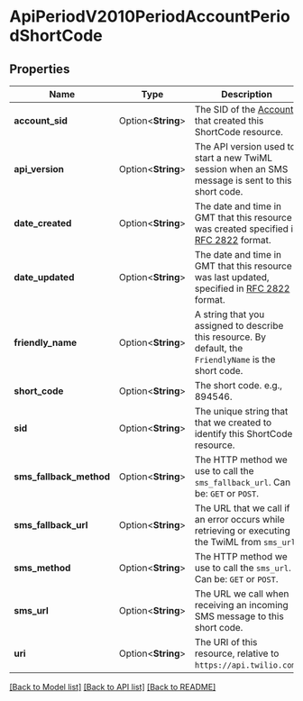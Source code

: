 # ApiPeriodV2010PeriodAccountPeriodShortCode

## Properties

Name | Type | Description | Notes
------------ | ------------- | ------------- | -------------
**account_sid** | Option<**String**> | The SID of the [Account](https://www.twilio.com/docs/iam/api/account) that created this ShortCode resource. | [optional]
**api_version** | Option<**String**> | The API version used to start a new TwiML session when an SMS message is sent to this short code. | [optional]
**date_created** | Option<**String**> | The date and time in GMT that this resource was created specified in [RFC 2822](https://www.ietf.org/rfc/rfc2822.txt) format. | [optional]
**date_updated** | Option<**String**> | The date and time in GMT that this resource was last updated, specified in [RFC 2822](https://www.ietf.org/rfc/rfc2822.txt) format. | [optional]
**friendly_name** | Option<**String**> | A string that you assigned to describe this resource. By default, the `FriendlyName` is the short code. | [optional]
**short_code** | Option<**String**> | The short code. e.g., 894546. | [optional]
**sid** | Option<**String**> | The unique string that that we created to identify this ShortCode resource. | [optional]
**sms_fallback_method** | Option<**String**> | The HTTP method we use to call the `sms_fallback_url`. Can be: `GET` or `POST`. | [optional]
**sms_fallback_url** | Option<**String**> | The URL that we call if an error occurs while retrieving or executing the TwiML from `sms_url`. | [optional]
**sms_method** | Option<**String**> | The HTTP method we use to call the `sms_url`. Can be: `GET` or `POST`. | [optional]
**sms_url** | Option<**String**> | The URL we call when receiving an incoming SMS message to this short code. | [optional]
**uri** | Option<**String**> | The URI of this resource, relative to `https://api.twilio.com`. | [optional]

[[Back to Model list]](../README.md#documentation-for-models) [[Back to API list]](../README.md#documentation-for-api-endpoints) [[Back to README]](../README.md)


